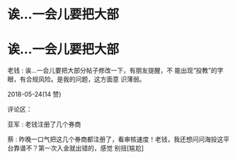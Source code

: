# 诶…一会儿要把大部

# 诶…一会儿要把大部

老钱 : 诶…一会儿要把大部分帖子修改一下，有朋友提醒，不 能出现“投教”的字眼，有合规风险。是我的问题，这方面意 识薄弱。

2018-05-24(14 赞)

评论区：

亚军 : 老钱注册了几个券商

蔡 : 昨晚一口气把这几个券商都注册了，看审核速度！老钱，我还想问问海投这平台靠谱不？第一次入金就出错的，感觉 别扭[尴尬]